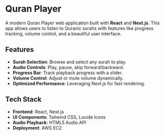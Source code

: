 # Quran Player

A modern Quran Player web application built with **React** and **Next.js**. This app allows users to listen to Quranic surahs with features like progress tracking, volume control, and a beautiful user interface.

## Features
- **Surah Selection**: Browse and select any surah to play.
- **Audio Controls**: Play, pause, skip forward/backward.
- **Progress Bar**: Track playback progress with a slider.
- **Volume Control**: Adjust or mute volume dynamically.
- **Optimized Performance**: Leveraging Next.js for fast rendering.

## Tech Stack
- **Frontend**: React, Next.js
- **UI Components**: Tailwind CSS, Lucide Icons
- **Audio Playback**: HTML5 Audio API
- **Deployment**: AWS EC2
